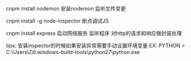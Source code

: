 cnpm install nodemon 安装nodemon 监听文件变更

cnpm install -g node-inspector 断点调试JS

cnpm install express  启动网络服务 监听程序 对http的请求和响应做封装处理


tips: 安装inspector的时候如果安装异常需要手动设置环境变量 EX: PYTHON = C:\Users\Zill.windows-build-tools\python27\python.exe
